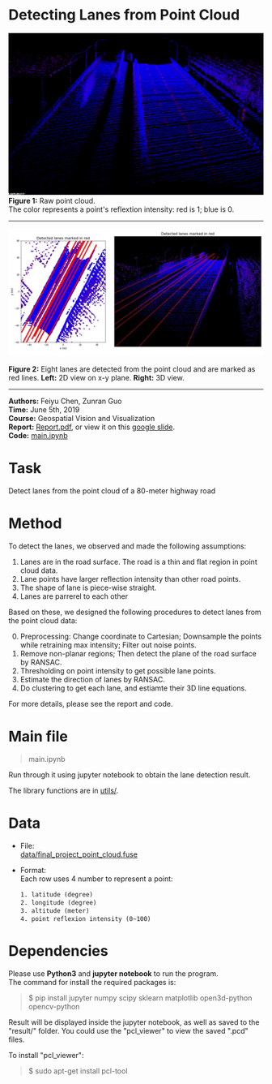 # Detecting Lanes from Point Cloud 

![](result/fig0.png)
**Figure 1:** Raw point cloud.  
The color represents a point's reflextion intensity: red is 1; blue is 0.

-------------------------

![](result/fig1.png)

**Figure 2:** Eight lanes are detected from the point cloud and are marked as red lines.
**Left:** 2D view on x-y plane. **Right:** 3D view.  

-------------------------

**Authors:** Feiyu Chen, Zunran Guo  
**Time:** June 5th, 2019   
**Course:**  Geospatial Vision and Visualization  
**Report:** [Report.pdf](Report.pdf), or view it on this [google slide](https://docs.google.com/presentation/d/1qCYxsXetAjxamBPe9fV-3Cld6QCXfZCR1QGav4J_9lM/edit?usp=sharing).  
**Code:** [main.ipynb](main.ipynb)

# Task
Detect lanes from the point cloud of a 80-meter highway road

# Method

To detect the lanes, we observed and made the following assumptions:
1. Lanes are in the road surface. The road is a thin and flat region in point cloud data.
2. Lane points have larger reflection intensity than other road points.
3. The shape of lane is piece-wise straight.
4. Lanes are parrerel to each other

Based on these, we designed the following procedures to detect lanes from the point cloud data:

0. Preprocessing: Change coordinate to Cartesian; Downsample the points while retraining max intensity; Filter out noise points.
1. Remove non-planar regions; Then detect the plane of the road surface by RANSAC.
2. Thresholding on point intensity to get possible lane points.
3. Estimate the direction of lanes by RANSAC.
4. Do clustering to get each lane, and estiamte their 3D line equations.

For more details, please see the report and code.



# Main file
> main.ipynb  

Run through it using jupyter notebook to obtain the lane detection result.

The library functions are in [utils/]().
# Data

* File:  
[data/final_project_point_cloud.fuse](data/final_project_point_cloud.fuse)


* Format:  
Each row uses 4 number to represent a point:
	```
	1. latitude (degree)
	2. longitude (degree)
	3. altitude (meter)
	4. point reflexion intensity (0~100)
	```


# Dependencies
Please use **Python3** and **jupyter notebook** to run the program.  
The command for install the required packages is:  
> $ pip install jupyter numpy scipy sklearn matplotlib open3d-python opencv-python    

Result will be displayed inside the jupyter notebook, as well as saved to the "result/" folder. You could use the "pcl_viewer" to view the saved ".pcd" files. 

To install "pcl_viewer":  
> $ sudo apt-get install pcl-tool
